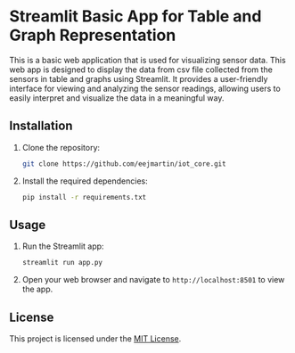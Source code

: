 # Streamlit Basic App for Table and Graph Representation

This is a basic web application that is used for visualizing sensor data. This web app is designed to display the data from csv file collected from the sensors in table and graphs using Streamlit. It provides a user-friendly interface for viewing and analyzing the sensor readings, allowing users to easily interpret and visualize the data in a meaningful way.

## Installation

1. Clone the repository:

    ```bash
    git clone https://github.com/eejmartin/iot_core.git
    ```

2. Install the required dependencies:

    ```bash
    pip install -r requirements.txt
    ```

## Usage

1. Run the Streamlit app:

    ```bash
    streamlit run app.py
    ```

2. Open your web browser and navigate to `http://localhost:8501` to view the app.

## License

This project is licensed under the [MIT License](LICENSE).
